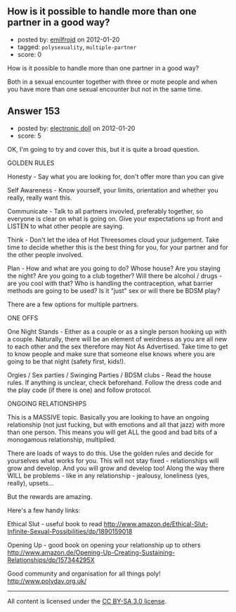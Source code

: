 ## How is it possible to handle more than one partner in a good way?

- posted by: [emilfrojd](https://stackexchange.com/users/-1/181-emilfrojd) on 2012-01-20
- tagged: `polysexuality`, `multiple-partner`
- score: 0

How is it possible to handle more than one partner in a good way? 

Both in a sexual encounter together with three or mote people and when you have more than one sexual encounter but not in the same time.


## Answer 153

- posted by: [electronic doll](https://stackexchange.com/users/-1/176-electronic-doll) on 2012-01-20
- score: 5

OK, I'm going to try and cover this, but it is quite a broad question.

GOLDEN RULES

Honesty - Say what you are looking for, don't offer more than you can give

Self Awareness - Know yourself, your limits, orientation and whether you really, really want this. 

Communicate - Talk to all partners invovled, preferably together, so everyone is clear on what is going on. Give your expectations up front and LISTEN to what other people are saying.

Think - Don't let the idea of Hot Threesomes cloud your judgement. Take time to decide whether this is the best thing for you, for your partner and for the other people involved. 

Plan - How and what are you going to do? Whose house? Are you staying the night? Are you going to a club together? Will there be alcohol / drugs - are you cool with that? Who is handling the contraception, what barrier methods are going to be used? Is it "just" sex or will there be BDSM play?

There are a few options for multiple partners.

ONE OFFS

One Night Stands - Either as a couple or as a single person hooking up with a couple. Naturally, there will be an element of weirdness as you are all new to each other and the sex therefore may Not As Advertised. Take time to get to know people and make sure that someone else knows where you are going to be that night (safety first, kids!). 

Orgies / Sex parties / Swinging Parties / BDSM clubs - Read the house rules. If anything is unclear, check beforehand. Follow the dress code and the play code (if there is one) and follow protocol. 

ONGOING RELATIONSHIPS

This is a MASSIVE topic. Basically you are looking to have an ongoing relationship (not just fucking, but with emotions and all that jazz) with more than one person. This means you will get ALL the good and bad bits of a monogamous relationship, multiplied. 

There are loads of ways to do this. Use the golden rules and decide for yourselves what works for you. This will not stay fixed - relationships will grow and develop. And you will grow and develop too! Along the way there WILL be problems - like in any relationship - jealousy, loneliness (yes, really), upsets...

But the rewards are amazing.

Here's a few handy links:

Ethical Slut - useful book to read
http://www.amazon.de/Ethical-Slut-Infinite-Sexual-Possibilities/dp/1890159018

Opening Up - good book on opening your relationship up to others
http://www.amazon.de/Opening-Up-Creating-Sustaining-Relationships/dp/157344295X

Good community and organisation for all things poly!
http://www.polyday.org.uk/



---

All content is licensed under the [CC BY-SA 3.0 license](https://creativecommons.org/licenses/by-sa/3.0/).
